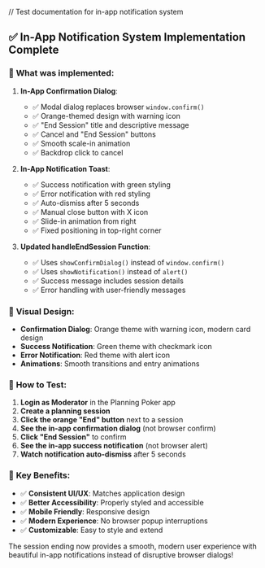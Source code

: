// Test documentation for in-app notification system

## ✅ In-App Notification System Implementation Complete

### 🎯 **What was implemented:**

1. **In-App Confirmation Dialog**:
   - ✅ Modal dialog replaces browser `window.confirm()`
   - ✅ Orange-themed design with warning icon
   - ✅ "End Session" title and descriptive message
   - ✅ Cancel and "End Session" buttons
   - ✅ Smooth scale-in animation
   - ✅ Backdrop click to cancel

2. **In-App Notification Toast**:
   - ✅ Success notification with green styling
   - ✅ Error notification with red styling
   - ✅ Auto-dismiss after 5 seconds
   - ✅ Manual close button with X icon
   - ✅ Slide-in animation from right
   - ✅ Fixed positioning in top-right corner

3. **Updated handleEndSession Function**:
   - ✅ Uses `showConfirmDialog()` instead of `window.confirm()`
   - ✅ Uses `showNotification()` instead of `alert()`
   - ✅ Success message includes session details
   - ✅ Error handling with user-friendly messages

### 🎨 **Visual Design:**

- **Confirmation Dialog**: Orange theme with warning icon, modern card design
- **Success Notification**: Green theme with checkmark icon
- **Error Notification**: Red theme with alert icon
- **Animations**: Smooth transitions and entry animations

### 🧪 **How to Test:**

1. **Login as Moderator** in the Planning Poker app
2. **Create a planning session** 
3. **Click the orange "End" button** next to a session
4. **See the in-app confirmation dialog** (not browser confirm)
5. **Click "End Session"** to confirm
6. **See the in-app success notification** (not browser alert)
7. **Watch notification auto-dismiss** after 5 seconds

### 🚀 **Key Benefits:**

- ✅ **Consistent UI/UX**: Matches application design
- ✅ **Better Accessibility**: Properly styled and accessible
- ✅ **Mobile Friendly**: Responsive design
- ✅ **Modern Experience**: No browser popup interruptions
- ✅ **Customizable**: Easy to style and extend

The session ending now provides a smooth, modern user experience with beautiful in-app notifications instead of disruptive browser dialogs!
